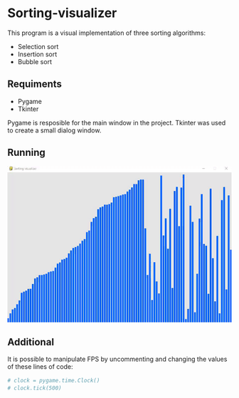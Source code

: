 # Sorting-visualizer
This program is a visual implementation of three sorting algorithms:
- Selection sort
- Insertion sort
- Bubble sort

## Requiments
- Pygame
- Tkinter

Pygame is resposible for the main window in the project. Tkinter was used to create a small dialog window.

## Running

![GIF](https://github.com/pytocabra/Sorting-visualizer/blob/main/sorting.gif)

## Additional
It is possible to manipulate FPS by uncommenting and changing the values ​​of these lines of code:
```python
# clock = pygame.time.Clock()
# clock.tick(500)
```
